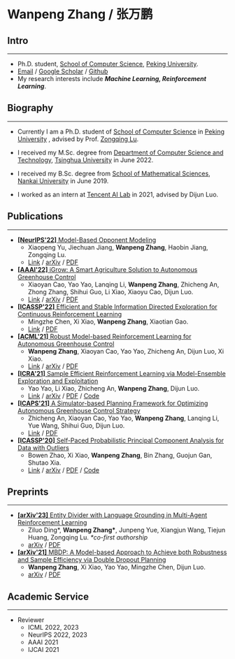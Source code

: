 # Wanpeng Zhang / 张万鹏

## Intro

----

- Ph.D. student, [School of Computer Science](https://cs.pku.edu.cn/), [Peking University](https://www.pku.edu.cn/).
- [Email](mailto:wpzhang@stu.pku.edu.cn) / [Google Scholar](https://scholar.google.com/citations?user=_IKNf9EAAAAJ) / [Github](https://github.com/zawnpn)
- My research interests include ***Machine Learning, Reinforcement Learning***. 

## Biography

----

- Currently I am a Ph.D. student of [School of Computer Science](https://cs.pku.edu.cn/) in [Peking University](https://www.pku.edu.cn/) , advised by Prof. [Zongqing Lu](https://z0ngqing.github.io/).

- I received my M.Sc. degree from [Department of Computer Science and Technology](http://www.cs.tsinghua.edu.cn/), [Tsinghua University](https://www.tsinghua.edu.cn) in June 2022.

- I received my B.Sc. degree from [School of Mathematical Sciences](https://math.nankai.edu.cn/), [Nankai University](http://www.nankai.edu.cn/) in June 2019.

- I worked as an intern at [Tencent AI Lab](https://ai.tencent.com/) in 2021, advised by Dijun Luo.

## Publications

----

- [**[NeurIPS'22]** Model-Based Opponent Modeling](https://proceedings.neurips.cc/paper_files/paper/2022/hash/b528459c99e929718a7d7e1697253d7f-Abstract-Conference.html)
    - Xiaopeng Yu, Jiechuan Jiang, **Wanpeng Zhang**, Haobin Jiang, Zongqing Lu.
    - [Link](https://proceedings.neurips.cc/paper_files/paper/2022/hash/b528459c99e929718a7d7e1697253d7f-Abstract-Conference.html) / [arXiv](https://arxiv.org/abs/2108.01843) / [PDF](https://arxiv.org/pdf/2108.01843.pdf)
- [**[AAAI'22]** iGrow: A Smart Agriculture Solution to Autonomous Greenhouse Control](https://ojs.aaai.org/index.php/AAAI/article/view/21440)
    - Xiaoyan Cao, Yao Yao, Lanqing Li, **Wanpeng Zhang**, Zhicheng An, Zhong Zhang, Shihui Guo, Li Xiao, Xiaoyu Cao, Dijun Luo.
    - [Link](https://ojs.aaai.org/index.php/AAAI/article/view/21440) / [arXiv](https://arxiv.org/abs/2107.05464) / [PDF](https://arxiv.org/pdf/2107.05464.pdf)
- [**[ICASSP'22]** Efficient and Stable Information Directed Exploration for Continuous Reinforcement Learning](https://ieeexplore.ieee.org/document/9746211)
    - Mingzhe Chen, Xi Xiao, **Wanpeng Zhang**, Xiaotian Gao.
    - [Link](https://ieeexplore.ieee.org/document/9746211) / [PDF](/files/research_papers/icassp22.pdf)
- [**[ACML'21]** Robust Model-based Reinforcement Learning for Autonomous Greenhouse Control](https://proceedings.mlr.press/v157/zhang21e)
    - **Wanpeng Zhang**, Xiaoyan Cao, Yao Yao, Zhicheng An, Dijun Luo, Xi Xiao. 
    - [Link](https://proceedings.mlr.press/v157/zhang21e) / [arXiv](https://arxiv.org/abs/2108.11645) / [PDF](https://arxiv.org/pdf/2108.11645.pdf)
- [**[ICRA'21]** Sample Efficient Reinforcement Learning via Model-Ensemble Exploration and Exploitation](https://ieeexplore.ieee.org/document/9561842)
    - Yao Yao, Li Xiao, Zhicheng An, **Wanpeng Zhang**, Dijun Luo.
    - [Link](https://ieeexplore.ieee.org/document/9561842) / [arXiv](https://arxiv.org/abs/2107.01825) / [PDF](https://arxiv.org/pdf/2107.01825.pdf) / [Code](https://github.com/YaoYao1995/MEEE)
- [**[ICAPS'21]** A Simulator-based Planning Framework for Optimizing Autonomous Greenhouse Control Strategy](https://ojs.aaai.org/index.php/ICAPS/article/view/15989)
    - Zhicheng An, Xiaoyan Cao, Yao Yao, **Wanpeng Zhang**, Lanqing Li, Yue Wang, Shihui Guo, Dijun Luo.
    - [Link](https://ojs.aaai.org/index.php/ICAPS/article/view/15989) / [PDF](files/research_papers/icaps21.pdf)
- [**[ICASSP'20]** Self-Paced Probabilistic Principal Component Analysis for Data with Outliers](https://ieeexplore.ieee.org/document/9054487)
    - Bowen Zhao, Xi Xiao, **Wanpeng Zhang**, Bin Zhang, Guojun Gan, Shutao Xia.
    - [Link](https://ieeexplore.ieee.org/document/9054487) / [arXiv](https://arxiv.org/abs/1904.06546) / [PDF](https://arxiv.org/pdf/1904.06546.pdf) / [Code](https://github.com/rumusan/SPPPCA_demo)

## Preprints

----

- [**[arXiv'23]** Entity Divider with Language Grounding in Multi-Agent Reinforcement Learning](https://arxiv.org/abs/2210.13942)
    - Ziluo Ding\*, **Wanpeng Zhang\***, Junpeng Yue, Xiangjun Wang, Tiejun Huang, Zongqing Lu. *\*co-first authorship*
    - [arXiv](https://arxiv.org/abs/2210.13942) / [PDF](https://arxiv.org/pdf/2210.13942)
- [**[arXiv'21]** MBDP: A Model-based Approach to Achieve both Robustness and Sample Efficiency via Double Dropout Planning](https://arxiv.org/abs/2108.01295)
    - **Wanpeng Zhang**, Xi Xiao, Yao Yao, Mingzhe Chen, Dijun Luo.
    - [arXiv](https://arxiv.org/abs/2108.01295) / [PDF](https://arxiv.org/pdf/2108.01295.pdf)

## Academic Service

----

- Reviewer
    - ICML 2022, 2023
    - NeurIPS 2022, 2023
    - AAAI 2021
    - IJCAI 2021